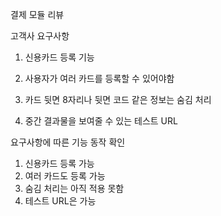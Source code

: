 결제 모듈 리뷰

고객사 요구사항

1. 신용카드 등록 기능

2. 사용자가 여러 카드를 등록할 수 있어야함

3. 카드 뒷면 8자리나 뒷면 코드 같은 정보는 숨김 처리

4. 중간 결과물을 보여줄 수 있는 테스트 URL

요구사항에 따른 기능 동작 확인

1. 신용카드 등록 가능
2. 여러 카드도 등록 가능
3. 숨김 처리는 아직 적용 못함
4. 테스트 URL은 가능
